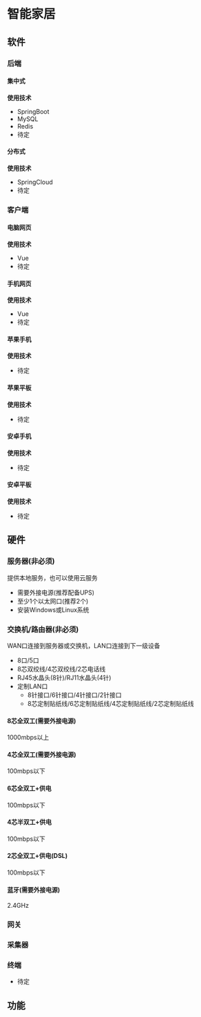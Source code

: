 # 智能家居

## 软件
### 后端
#### 集中式
**使用技术**
- SpringBoot
- MySQL
- Redis
- 待定
#### 分布式
**使用技术**
- SpringCloud
- 待定

### 客户端
#### 电脑网页
**使用技术**
- Vue
- 待定
#### 手机网页
**使用技术**
- Vue
- 待定
#### 苹果手机
**使用技术**
- 待定
#### 苹果平板
**使用技术**
- 待定
#### 安卓手机
**使用技术**
- 待定
#### 安卓平板
**使用技术**
- 待定

## 硬件
### 服务器(非必须)
提供本地服务，也可以使用云服务
- 需要外接电源(推荐配备UPS)
- 至少1个以太网口(推荐2个)
- 安装Windows或Linux系统
### 交换机/路由器(非必须)
WAN口连接到服务器或交换机，LAN口连接到下一级设备
- 8口/5口
- 8芯双绞线/4芯双绞线/2芯电话线
- RJ45水晶头(8针)/RJ11水晶头(4针)
- 定制LAN口
  - 8针接口/6针接口/4针接口/2针接口
  - 8芯定制贴纸线/6芯定制贴纸线/4芯定制贴纸线/2芯定制贴纸线
#### 8芯全双工(需要外接电源)
1000mbps以上
#### 4芯全双工(需要外接电源)
100mbps以下
#### 6芯全双工+供电
100mbps以下
#### 4芯半双工+供电
100mbps以下
#### 2芯全双工+供电(DSL)
100mbps以下
#### 蓝牙(需要外接电源)
2.4GHz
### 网关
### 采集器
### 终端
- 待定

## 功能
### 


